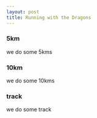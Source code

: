 ```yaml
---
layout: post
title: Running with the Dragons
---
```


### 5km

we do some 5kms

### 10km

we do some 10kms

### track

we do some track
